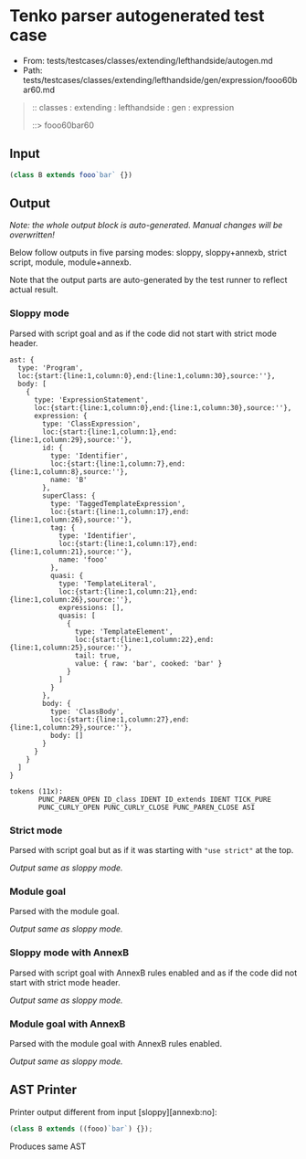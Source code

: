 # Tenko parser autogenerated test case

- From: tests/testcases/classes/extending/lefthandside/autogen.md
- Path: tests/testcases/classes/extending/lefthandside/gen/expression/fooo60bar60.md

> :: classes : extending : lefthandside : gen : expression
>
> ::> fooo60bar60

## Input


`````js
(class B extends fooo`bar` {})
`````

## Output

_Note: the whole output block is auto-generated. Manual changes will be overwritten!_

Below follow outputs in five parsing modes: sloppy, sloppy+annexb, strict script, module, module+annexb.

Note that the output parts are auto-generated by the test runner to reflect actual result.

### Sloppy mode

Parsed with script goal and as if the code did not start with strict mode header.

`````
ast: {
  type: 'Program',
  loc:{start:{line:1,column:0},end:{line:1,column:30},source:''},
  body: [
    {
      type: 'ExpressionStatement',
      loc:{start:{line:1,column:0},end:{line:1,column:30},source:''},
      expression: {
        type: 'ClassExpression',
        loc:{start:{line:1,column:1},end:{line:1,column:29},source:''},
        id: {
          type: 'Identifier',
          loc:{start:{line:1,column:7},end:{line:1,column:8},source:''},
          name: 'B'
        },
        superClass: {
          type: 'TaggedTemplateExpression',
          loc:{start:{line:1,column:17},end:{line:1,column:26},source:''},
          tag: {
            type: 'Identifier',
            loc:{start:{line:1,column:17},end:{line:1,column:21},source:''},
            name: 'fooo'
          },
          quasi: {
            type: 'TemplateLiteral',
            loc:{start:{line:1,column:21},end:{line:1,column:26},source:''},
            expressions: [],
            quasis: [
              {
                type: 'TemplateElement',
                loc:{start:{line:1,column:22},end:{line:1,column:25},source:''},
                tail: true,
                value: { raw: 'bar', cooked: 'bar' }
              }
            ]
          }
        },
        body: {
          type: 'ClassBody',
          loc:{start:{line:1,column:27},end:{line:1,column:29},source:''},
          body: []
        }
      }
    }
  ]
}

tokens (11x):
       PUNC_PAREN_OPEN ID_class IDENT ID_extends IDENT TICK_PURE
       PUNC_CURLY_OPEN PUNC_CURLY_CLOSE PUNC_PAREN_CLOSE ASI
`````

### Strict mode

Parsed with script goal but as if it was starting with `"use strict"` at the top.

_Output same as sloppy mode._

### Module goal

Parsed with the module goal.

_Output same as sloppy mode._

### Sloppy mode with AnnexB

Parsed with script goal with AnnexB rules enabled and as if the code did not start with strict mode header.

_Output same as sloppy mode._

### Module goal with AnnexB

Parsed with the module goal with AnnexB rules enabled.

_Output same as sloppy mode._

## AST Printer

Printer output different from input [sloppy][annexb:no]:

````js
(class B extends ((fooo)`bar`) {});
````

Produces same AST
